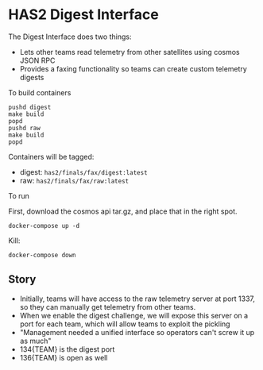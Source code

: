 # HAS2 Digest Interface

The Digest Interface does two things:

* Lets other teams read telemetry from other satellites using cosmos JSON RPC
* Provides a faxing functionality so teams can create custom telemetry digests

To build containers

```shell
pushd digest
make build
popd
pushd raw
make build
popd
```

Containers will be tagged:
 - digest: `has2/finals/fax/digest:latest`
 - raw: `has2/finals/fax/raw:latest`

To run

First, download the cosmos api tar.gz, and place that in the right spot.

```
docker-compose up -d
```

Kill:

```
docker-compose down
```

## Story

* Initially, teams will have access to the raw telemetry server at port 1337, so they can manually get telemetry from other teams.
* When we enable the digest challenge, we will expose this server on a port for each team, which will allow teams to exploit the pickling
* "Management needed a unified interface so operators can't screw it up as much"
* 134{TEAM} is the digest port
* 136{TEAM} is open as well